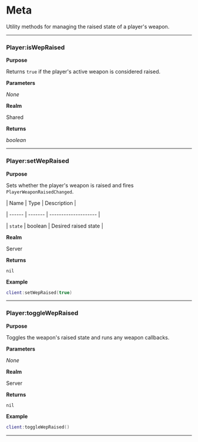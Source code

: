 # Meta

Utility methods for managing the raised state of a player's weapon.

---

### Player:isWepRaised

**Purpose**

Returns `true` if the player's active weapon is considered raised.

**Parameters**

*None*

**Realm**

Shared

**Returns**

*boolean*

---

### Player:setWepRaised

**Purpose**

Sets whether the player's weapon is raised and fires `PlayerWeaponRaisedChanged`.

| Name   | Type    | Description          |

| ------ | ------- | -------------------- |

| `state` | boolean | Desired raised state |

**Realm**

Server

**Returns**

`nil`

**Example**

```lua
client:setWepRaised(true)
```

---

### Player:toggleWepRaised

**Purpose**

Toggles the weapon's raised state and runs any weapon callbacks.

**Parameters**

*None*

**Realm**

Server

**Returns**

`nil`

**Example**

```lua
client:toggleWepRaised()
```

---

